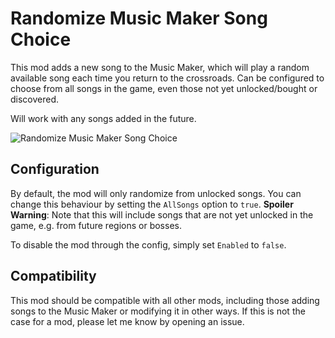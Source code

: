 # Randomize Music Maker Song Choice

This mod adds a new song to the Music Maker, which will play a random available song each time you return to the crossroads.
Can be configured to choose from all songs in the game, even those not yet unlocked/bought or discovered.

Will work with any songs added in the future.

![Randomize Music Maker Song Choice](https://github.com/user-attachments/assets/0a656e46-7358-4471-a552-b9c0d7d93569)

## Configuration

By default, the mod will only randomize from unlocked songs. You can change this behaviour by setting the `AllSongs` option to `true`.
**Spoiler Warning**: Note that this will include songs that are not yet unlocked in the game, e.g. from future regions or bosses.

To disable the mod through the config, simply set `Enabled` to `false`.

## Compatibility

This mod should be compatible with all other mods, including those adding songs to the Music Maker or modifying it in other ways.
If this is not the case for a mod, please let me know by opening an issue.

